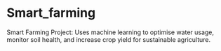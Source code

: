 # Smart_farming
Smart Farming Project: Uses machine learning to optimise water usage, monitor soil health, and increase crop yield for sustainable agriculture.
